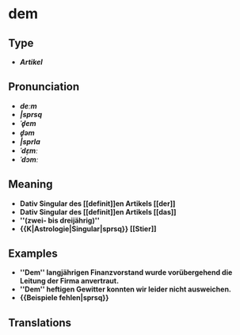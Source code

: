 # dem 
## Type 
- _**Artikel**_ 
## Pronunciation 
- _**deːm**_ 
- _**|sprsq**_ 
- _**ˈd̥em**_ 
- _**d̥əm**_ 
- _**|sprla**_ 
- _**ˈdɛ̝mː**_ 
- _**ˈdɔmː**_ 
## Meaning 
- **Dativ Singular des [[definit]]en Artikels [[der]]** 
- **Dativ Singular des [[definit]]en Artikels [[das]]** 
- **''(zwei- bis dreijährig)''** 
- **{{K|Astrologie|Singular|sprsq}} [[Stier]]** 
## Examples 
- **''Dem'' langjährigen Finanzvorstand wurde vorübergehend die Leitung der Firma anvertraut.** 
- **''Dem'' heftigen Gewitter konnten wir leider nicht ausweichen.** 
- **{{Beispiele fehlen|sprsq}}** 
## Translations 
